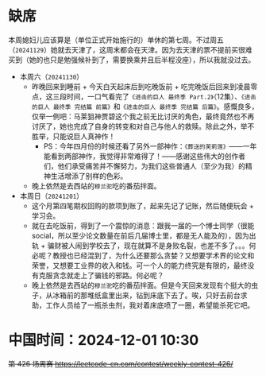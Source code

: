 
# 缺席

本周媳妇儿应该算是（单位正式开始施行的）单休的第七周。不过周五（`20241129`）她就去天津了，这周末都会在天津。因为去天津的票不提前买很难买到（她的也只是勉强候补到了，需要换乘并且后半程没座），所以我就没过去。

- 本周六（`20241130`） 
  * 昨晚回来到睡前 + 今天白天起床后到吃晚饭前 + 吃完晚饭后回来到凌晨零点，这三段时间，一口气看完了`《进击的巨人 最终季 Part.2》`（12集）、`《进击的巨人 最终季 完结篇 前篇》`和`《进击的巨人 最终季 完结篇 后篇》`。感慨良多，仅举一例吧：马莱狙神贾碧这个我之前无比讨厌的角色，最终竟然也不再讨厌了，她也完成了自身的转变和对自己与他人的救赎。除此之外，举不胜举，只能说巨人真神作！
    + PS：今年四月份的时候还看了另外一部神作：`《葬送的芙莉莲》`——一年能看到两部神作，我觉得非常难得了！——感谢这些伟大的创作者们，他们承受痛苦并不懈努力，为我们这些普通人（至少为我）的精神生活增添了别样的色彩。
  * 晚上依然是去西站的`穆兰驼`吃的番茄拌面。
- 本周日（`20241201`） 
  * 这个月第四笔期权回购的款项到账了，起来先记了记账，然后随便玩会 + 学习会。
  * 就在去吃饭前，得到了一个震惊的消息：跟我一届的一个博士同学（很能social，所以至少论文数量在前后几届博士里，都是无人能及的），因为出轨 + 骗财被人闹到学校去了，现在就算不是身败名裂，也差不多了。。。何必呢？教授也已经混到了，为什么还要那么贪婪？又想要学术界的论文和荣誉，又想要工业界的收入和钱。可一个人的能力终究是有限的，最终没有克服贪念就走上了骗钱的邪路。何必呢？
  * 晚上依然是去西站的`穆兰驼`吃的番茄拌面。但是今天回来发现有个挺大的虫子，从冰箱前的那堆纸盒里出来，钻到床底下去了。唉，只好去前台求助，工作人员给了一瓶杀虫剂，我对着床底喷了一圈，希望能杀死它吧。

# 中国时间：2024-12-01 10:30

~~第 426 场周赛 https://leetcode-cn.com/contest/weekly-contest-426/~~
